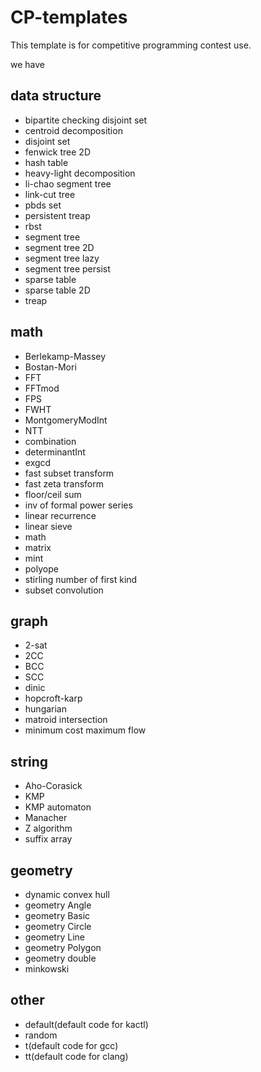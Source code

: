 # CP-templates

This template is for competitive programming contest use.

we have

## data structure

- bipartite checking disjoint set
- centroid decomposition
- disjoint set
- fenwick tree 2D
- hash table
- heavy-light decomposition
- li-chao segment tree
- link-cut tree
- pbds set
- persistent treap
- rbst
- segment tree
- segment tree 2D
- segment tree lazy
- segment tree persist
- sparse table
- sparse table 2D
- treap

## math

- Berlekamp-Massey
- Bostan-Mori
- FFT
- FFTmod
- FPS
- FWHT
- MontgomeryModInt
- NTT
- combination
- determinantInt
- exgcd
- fast subset transform
- fast zeta transform
- floor/ceil sum
- inv of formal power series
- linear recurrence
- linear sieve
- math
- matrix
- mint
- polyope
- stirling number of first kind
- subset convolution

## graph

- 2-sat
- 2CC
- BCC
- SCC
- dinic
- hopcroft-karp
- hungarian
- matroid intersection
- minimum cost maximum flow

## string

- Aho-Corasick
- KMP
- KMP automaton
- Manacher
- Z algorithm
- suffix array

## geometry

- dynamic convex hull
- geometry Angle
- geometry Basic
- geometry Circle
- geometry Line
- geometry Polygon
- geometry double
- minkowski

## other

- default(default code for kactl)
- random
- t(default code for gcc)
- tt(default code for clang)

